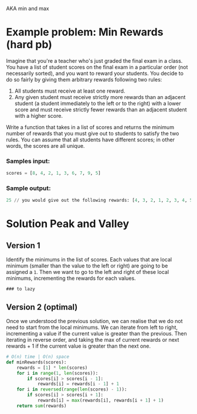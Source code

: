 AKA min and max
# Example problem: Min Rewards (hard pb)
Imagine that you're a teacher who's just graded the final exam in a class. You have a list of student scores on the final exam in a particular order (not necessarily sorted), and you want to reward your students. You decide to do so fairly by giving them arbitrary rewards following two rules:
1. All students must receive at least one reward.
2. Any given student must receive strictly more rewards than an adjacent student (a student immediately to the left or to the right) with a lower score and must receive strictly fewer rewards than an adjacent student with a higher score.

Write a function that takes in a list of scores and returns the minimum number of rewards that you must give out to students to satisfy the two rules.
You can assume that all students have different scores; in other words, the scores are all unique.

### Samples input: 
```python
scores = [8, 4, 2, 1, 3, 6, 7, 9, 5]
```

### Sample output:
```python
25 // you would give out the following rewards: [4, 3, 2, 1, 2, 3, 4, 5, 1]
```

# Solution Peak and Valley
## Version 1
Identify the minimums in the list of scores. Each values that are local minimum (smaller than the value to the left or right) are going to be assigned a `1`. 
Then we want to go to the left and right of these local minimums, incrementing the rewards for each values.

```
### to lazy
```

## Version 2 (optimal)
Once we understood the previous solution, we can realise that we do not need to start from the local minimums. We can iterate from left to right, incrementing a value if the current value is greater than the previous. Then iterating in reverse order, and taking the max of current rewards or next rewards + 1 if the current value is greater than the next one.

```python
# O(n) time | O(n) space 
def minRewards(scores):
    rewards = [1] * len(scores)
    for i in range(1, len(scores)):
		if scores[i] > scores[i - 1]:
			rewards[i] = rewards[i - 1] + 1
	for i in reversed(range(len(scores) - 1)):
		if scores[i] > scores[i + 1]:
			rewards[i] = max(rewards[i], rewards[i + 1] + 1)
	return sum(rewards)
```

